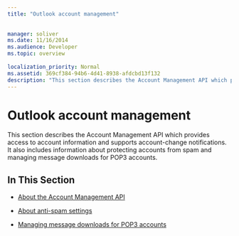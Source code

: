 ```yaml
---
title: "Outlook account management"
 
 
manager: soliver
ms.date: 11/16/2014
ms.audience: Developer
ms.topic: overview
 
localization_priority: Normal
ms.assetid: 369cf384-94b6-4d41-8938-afdcbd13f132
description: "This section describes the Account Management API which provides access to account information and supports account-change notifications. It also includes information about protecting accounts from spam and managing message downloads for POP3 accounts."
---
```


# Outlook account management

This section describes the Account Management API which provides access to account information and supports account-change notifications. It also includes information about protecting accounts from spam and managing message downloads for POP3 accounts.
  
## In This Section

- [About the Account Management API](about-the-account-management-api.md)
    
- [About anti-spam settings](about-anti-spam-settings.md)
    
- [Managing message downloads for POP3 accounts](managing-message-downloads-for-pop3-accounts.md)
    

